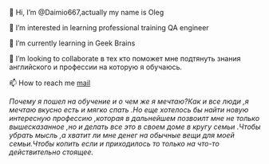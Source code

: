 👋 Hi, I’m @Daimio667,actually my name is Oleg

👀 I’m interested in learning professional training QA engineer

🌱 I’m currently learning in Geek Brains

💞️ I’m looking to collaborate в тех кто поможет мне подтянуть знания английского и профессии на которую я обучаюсь.

📫 How to reach me [mail](daimio667@gmail.com)

*Почему я пошел на обучение и о чем же я мечтаю?Как и все люди ,я мечтаю вкусно есть и мягко спать .Но еще хотелось бы найти новую интересную профессию ,которая в дальнейшем позвоилт мне не только вышесказанное ,но и делать все это в своем доме в кругу семьи .Чтобы убрать мысль ,а хватит ли мне денег на обычные вещи для моей семьи.Чтобы копить если и приходилось то только на что-то действительно стоящее.*